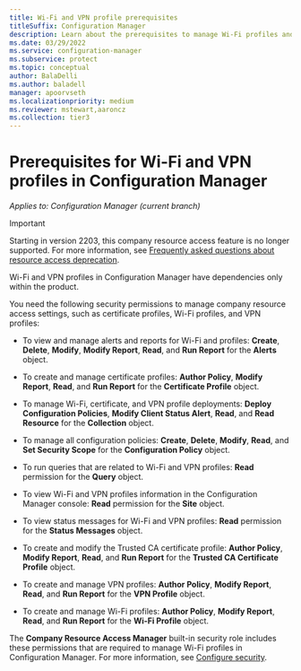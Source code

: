 ```yaml
---
title: Wi-Fi and VPN profile prerequisites
titleSuffix: Configuration Manager
description: Learn about the prerequisites to manage Wi-Fi profiles and VPN profiles in Configuration Manager
ms.date: 03/29/2022
ms.service: configuration-manager
ms.subservice: protect
ms.topic: conceptual
author: BalaDelli
ms.author: baladell
manager: apoorvseth
ms.localizationpriority: medium
ms.reviewer: mstewart,aaroncz 
ms.collection: tier3
---
```


# Prerequisites for Wi-Fi and VPN profiles in Configuration Manager

*Applies to: Configuration Manager (current branch)*

> [!IMPORTANT]
> Starting in version 2203, this company resource access feature is no longer supported.<!-- 9315387 --> For more information, see [Frequently asked questions about resource access deprecation](resource-access-deprecation-faq.yml).

Wi-Fi and VPN profiles in Configuration Manager have dependencies only within the product.

You need the following security permissions to manage company resource access settings, such as certificate profiles, Wi-Fi profiles, and VPN profiles:  

- To view and manage alerts and reports for Wi-Fi and profiles: **Create**, **Delete**, **Modify**, **Modify Report**, **Read**, and **Run Report** for the **Alerts** object.  

- To create and manage certificate profiles: **Author Policy**, **Modify Report**, **Read**, and **Run Report** for the **Certificate Profile** object.  

- To manage Wi-Fi, certificate, and VPN profile deployments: **Deploy Configuration Policies**, **Modify Client Status Alert**, **Read**, and **Read Resource** for the **Collection** object.  

- To manage all configuration policies: **Create**, **Delete**, **Modify**, **Read**, and **Set Security Scope** for the **Configuration Policy** object.  

- To run queries that are related to Wi-Fi and VPN profiles: **Read** permission for the **Query** object.  

- To view Wi-Fi and VPN profiles information in the Configuration Manager console: **Read** permission for the **Site** object.  

- To view status messages for Wi-Fi and VPN profiles: **Read** permission for the **Status Messages** object.  

- To create and modify the Trusted CA certificate profile: **Author Policy**, **Modify Report**, **Read**, and **Run Report** for the **Trusted CA Certificate Profile** object.  

- To create and manage VPN profiles: **Author Policy**, **Modify Report**, **Read**, and **Run Report** for the **VPN Profile** object.  

- To create and manage Wi-Fi profiles: **Author Policy**, **Modify Report**, **Read**, and **Run Report** for the **Wi-Fi Profile** object.  

The **Company Resource Access Manager** built-in security role includes these permissions that are required to manage Wi-Fi profiles in Configuration Manager. For more information, see [Configure security](../../core/plan-design/security/configure-security.md).
